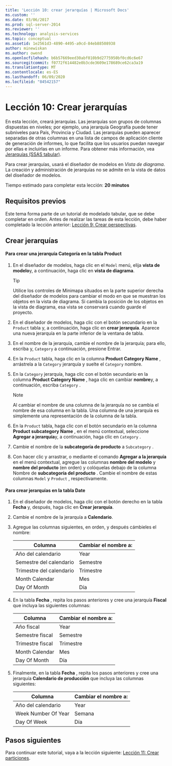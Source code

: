 ```yaml
---
title: 'Lección 10: crear jerarquías | Microsoft Docs'
ms.custom: ''
ms.date: 03/06/2017
ms.prod: sql-server-2014
ms.reviewer: ''
ms.technology: analysis-services
ms.topic: conceptual
ms.assetid: 1e2561d3-4890-4495-a9cd-84eb88508938
author: minewiskan
ms.author: owend
ms.openlocfilehash: b6b57669eed30abf010b9d2775950bf0cd6c6e67
ms.sourcegitcommit: f0772f614482e0b3cde3609e178689ce62ca3a19
ms.translationtype: MT
ms.contentlocale: es-ES
ms.lasthandoff: 06/09/2020
ms.locfileid: "84542157"
---
```

# <a name="lesson-10-create-hierarchies"></a>Lección 10: Crear jerarquías
  En esta lección, creará jerarquías. Las jerarquías son grupos de columnas dispuestas en niveles; por ejemplo, una jerarquía Geografía puede tener subniveles para País, Provincia y Ciudad. Las jerarquías pueden aparecer separadas de otras columnas en una lista de campos de aplicación cliente de generación de informes, lo que facilita que los usuarios puedan navegar por ellas e incluirlas en un informe. Para obtener más información, vea [Jerarquías &#40;SSAS tabular&#41;](tabular-models/hierarchies-ssas-tabular.md).  
  
 Para crear jerarquías, usará el diseñador de modelos en *Vista de diagrama*. La creación y administración de jerarquías no se admite en la vista de datos del diseñador de modelos.  
  
 Tiempo estimado para completar esta lección: **20 minutos**  
  
## <a name="prerequisites"></a>Requisitos previos  
 Este tema forma parte de un tutorial de modelado tabular, que se debe completar en orden. Antes de realizar las tareas de esta lección, debe haber completado la lección anterior: [Lección 9: Crear perspectivas](lesson-8-create-perspectives.md).  
  
## <a name="create-hierarchies"></a>Crear jerarquías  
  
#### <a name="to-create-a-category-hierarchy-in-the-product-table"></a>Para crear una jerarquía Categoría en la tabla Product  
  
1.  En el diseñador de modelos, haga clic en el `Model` menú, elija **vista de modelo**y, a continuación, haga clic en **vista de diagrama**.  
  
    > [!TIP]  
    >  Utilice los controles de Minimapa situados en la parte superior derecha del diseñador de modelos para cambiar el modo en que se muestran los objetos en la vista de diagrama. Si cambia la posición de los objetos en la vista de diagrama, esa vista se conservará cuando guarde el proyecto.  
  
2.  En el diseñador de modelos, haga clic con el botón secundario en la `Product` tabla y, a continuación, haga clic en **crear jerarquía**. Aparece una nueva jerarquía en la parte inferior de la ventana de tabla.  
  
3.  En el nombre de la jerarquía, cambie el nombre de la jerarquía; para ello, escriba y, `Category` a continuación, presione Entrar.  
  
4.  En la `Product` tabla, haga clic en la columna **Product Category Name** , arrástrela a la `Category` jerarquía y suelte el `Category` nombre.  
  
5.  En la `Category` jerarquía, haga clic con el botón secundario en la columna **Product Category Name** , haga clic en cambiar **nombre**y, a continuación, escriba `Category` .  
  
    > [!NOTE]  
    >  Al cambiar el nombre de una columna de la jerarquía no se cambia el nombre de esa columna en la tabla. Una columna de una jerarquía es simplemente una representación de la columna de la tabla.  
  
6.  En la `Product` tabla, haga clic con el botón secundario en la columna **Product subcategory Name** , en el menú contextual, seleccione **Agregar a jerarquía**y, a continuación, haga clic en `Category` .  
  
7.  Cambie el nombre de la **subcategoría de producto** a `Subcategory` .  
  
8.  Con hacer clic y arrastrar, o mediante el comando **Agregar a la jerarquía** en el menú contextual, agregue las columnas **nombre del modelo** y **nombre del producto** (en orden) y colóquelas debajo de la columna Nombre de **subcategoría del producto** . Cambie el nombre de estas columnas `Model` y `Product` , respectivamente.  
  
#### <a name="to-create-hierarchies-in-the-date-table"></a>Para crear jerarquías en la tabla Date  
  
1.  En el diseñador de modelos, haga clic con el botón derecho en la tabla **Fecha** y, después, haga clic en **Crear jerarquía**.  
  
2.  Cambie el nombre de la jerarquía a **Calendario**.  
  
3.  Agregue las columnas siguientes, en orden, y después cámbieles el nombre:  
  
    |Columna|Cambiar el nombre a:|  
    |------------|----------------|  
    |Año del calendario|Year|  
    |Semestre del calendario|Semestre|  
    |Trimestre del calendario|Trimestre|  
    |Month Calendar|Mes|  
    |Day Of Month|Día|  
  
4.  En la tabla **Fecha** , repita los pasos anteriores y cree una jerarquía **Fiscal** que incluya las siguientes columnas:  
  
    |Columna|Cambiar el nombre a:|  
    |------------|----------------|  
    |Año fiscal|Year|  
    |Semestre fiscal|Semestre|  
    |Trimestre fiscal|Trimestre|  
    |Month Calendar|Mes|  
    |Day Of Month|Día|  
  
5.  Finalmente, en la tabla **Fecha** , repita los pasos anteriores y cree una jerarquía **Calendario de producción** que incluya las columnas siguientes:  
  
    |Columna|Cambiar el nombre a:|  
    |------------|----------------|  
    |Año del calendario|Year|  
    |Week Number Of Year|Semana|  
    |Day Of Week|Día|  
  
## <a name="next-steps"></a>Pasos siguientes  
 Para continuar este tutorial, vaya a la lección siguiente: [Lección 11: Crear particiones](lesson-10-create-partitions.md).  
  
  
